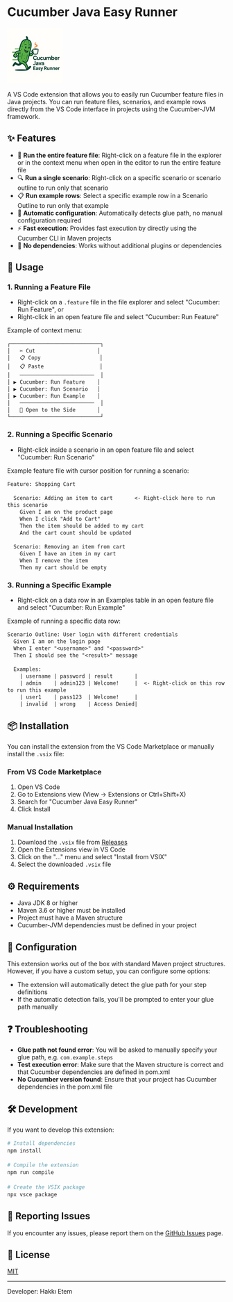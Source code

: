 # Cucumber Java Easy Runner

![Cucumber Java Easy Runner](https://raw.githubusercontent.com/hakkietem350/Cucumber-Java-Easy-Runner/main/images/logo.png)

A VS Code extension that allows you to easily run Cucumber feature files in Java projects. You can run feature files, scenarios, and example rows directly from the VS Code interface in projects using the Cucumber-JVM framework.

## ✨ Features

- 🥒 **Run the entire feature file**: Right-click on a feature file in the explorer or in the context menu when open in the editor to run the entire feature file
- 🔍 **Run a single scenario**: Right-click on a specific scenario or scenario outline to run only that scenario
- 📋 **Run example rows**: Select a specific example row in a Scenario Outline to run only that example
- 🔄 **Automatic configuration**: Automatically detects glue path, no manual configuration required
- ⚡ **Fast execution**: Provides fast execution by directly using the Cucumber CLI in Maven projects
- 🚫 **No dependencies**: Works without additional plugins or dependencies

## 🚀 Usage

### 1. Running a Feature File
   - Right-click on a `.feature` file in the file explorer and select "Cucumber: Run Feature", or
   - Right-click in an open feature file and select "Cucumber: Run Feature"

   Example of context menu:
   ```
   ┌─────────────────────────────┐
   │   ✂️ Cut                    │
   │   📋 Copy                   │
   │   📋 Paste                  │
   │   ────────────────────────  │
   │ ▶️ Cucumber: Run Feature    │
   │ ▶️ Cucumber: Run Scenario   │
   │ ▶️ Cucumber: Run Example    │
   │   ────────────────────────  │
   │   📝 Open to the Side       │
   └─────────────────────────────┘
   ```

### 2. Running a Specific Scenario
   - Right-click inside a scenario in an open feature file and select "Cucumber: Run Scenario"

   Example feature file with cursor position for running a scenario:
   ```gherkin
   Feature: Shopping Cart

     Scenario: Adding an item to cart       <- Right-click here to run this scenario
       Given I am on the product page
       When I click "Add to Cart"
       Then the item should be added to my cart
       And the cart count should be updated

     Scenario: Removing an item from cart
       Given I have an item in my cart
       When I remove the item
       Then my cart should be empty
   ```

### 3. Running a Specific Example
   - Right-click on a data row in an Examples table in an open feature file and select "Cucumber: Run Example"

   Example of running a specific data row:
   ```gherkin
   Scenario Outline: User login with different credentials
     Given I am on the login page
     When I enter "<username>" and "<password>"
     Then I should see the "<result>" message

     Examples:
       | username | password | result       |
       | admin    | admin123 | Welcome!     |  <- Right-click on this row to run this example
       | user1    | pass123  | Welcome!     |
       | invalid  | wrong    | Access Denied|
   ```

## 📦 Installation

You can install the extension from the VS Code Marketplace or manually install the `.vsix` file:

### From VS Code Marketplace
1. Open VS Code
2. Go to Extensions view (View -> Extensions or Ctrl+Shift+X)
3. Search for "Cucumber Java Easy Runner"
4. Click Install

### Manual Installation
1. Download the `.vsix` file from [Releases](https://github.com/hakkietem350/Cucumber-Java-Easy-Runner/releases)
2. Open the Extensions view in VS Code
3. Click on the "..." menu and select "Install from VSIX"
4. Select the downloaded `.vsix` file

## ⚙️ Requirements

- Java JDK 8 or higher
- Maven 3.6 or higher must be installed
- Project must have a Maven structure
- Cucumber-JVM dependencies must be defined in your project

## 🔧 Configuration

This extension works out of the box with standard Maven project structures. However, if you have a custom setup, you can configure some options:

- The extension will automatically detect the glue path for your step definitions
- If the automatic detection fails, you'll be prompted to enter your glue path manually

## ❓ Troubleshooting

- **Glue path not found error**: You will be asked to manually specify your glue path, e.g. `com.example.steps`
- **Test execution error**: Make sure that the Maven structure is correct and that Cucumber dependencies are defined in pom.xml
- **No Cucumber version found**: Ensure that your project has Cucumber dependencies in the pom.xml file

## 🛠️ Development

If you want to develop this extension:

```bash
# Install dependencies
npm install

# Compile the extension
npm run compile

# Create the VSIX package
npx vsce package
```

## 🔄 Reporting Issues

If you encounter any issues, please report them on the [GitHub Issues](https://github.com/hakkietem350/Cucumber-Java-Easy-Runner/issues) page.

## 📄 License

[MIT](LICENSE)

---

Developer: Hakkı Etem 